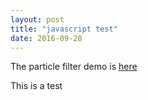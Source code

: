 ```yaml
---
layout: post
title: "javascript test"
date: 2016-09-28
---
```


The particle filter demo is [here](http://zhehe.github.io/blog/pf.html)

This is a test
